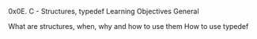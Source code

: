 0x0E. C - Structures, typedef
Learning Objectives
General

What are structures, when, why and how to use them
How to use typedef
